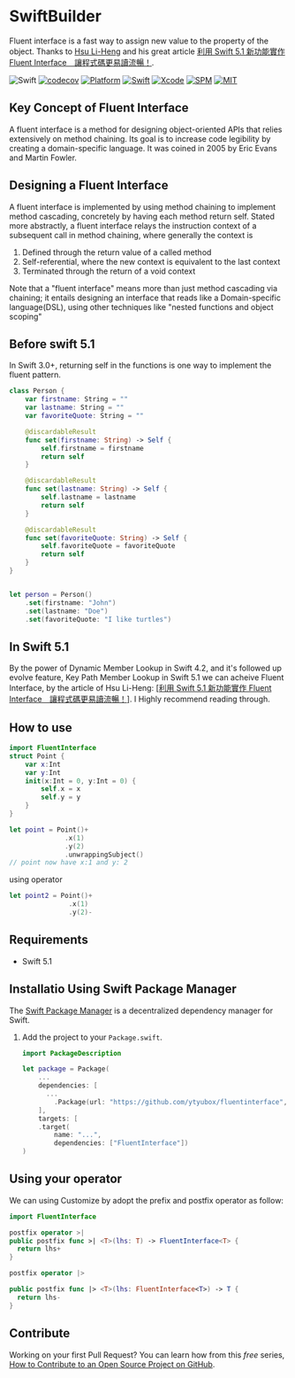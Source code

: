 # SwiftBuilder

Fluent interface is a fast way to assign new value to the property  of the object. Thanks to [Hsu Li-Heng](https://lihenghsu.com/) and his great article [利用 Swift 5.1 新功能實作 Fluent Interface　讓程式碼更易讀流暢！](https://www.appcoda.com.tw/fluent-interface/). 

![Swift](https://github.com/ytyubox/fluentinterface/workflows/Swift/badge.svg) [![codecov](https://codecov.io/gh/ytyubox/fluentinterface/branch/master/graph/badge.svg)](https://codecov.io/gh/ytyubox/fluentinterface) [![Platform](https://img.shields.io/badge/platform-macos%20%7C%20ios%20%7C%20watchos%20%7C%20ipados%20%7C%20tvos-lightgrey)](https://github.com/ytyubox/Weak) [![Swift](https://img.shields.io/badge/Swift-5.1-orange.svg)](https://swift.org) [![Xcode](https://img.shields.io/badge/Xcode-11-blue.svg)](https://developer.apple.com/xcode) [![SPM](https://img.shields.io/badge/SPM-Compatible-blue)](https://swift.org/package-manager) [![MIT](https://img.shields.io/badge/License-MIT-red.svg)](https://opensource.org/licenses/MIT)


## Key Concept of Fluent Interface
A fluent interface is a method for designing object-oriented APIs that relies extensively on method chaining.  Its goal is to increase code legibility by creating a domain-specific language. It was coined in 2005 by Eric Evans and Martin Fowler.

## Designing a Fluent Interface

A fluent interface is implemented by using method chaining to implement method cascading, concretely by having each method return self. Stated more abstractly, a fluent interface relays the instruction context of a subsequent call in method chaining, where generally the context is

1. Defined through the return value of a called method
2. Self-referential, where the new context is equivalent to the last context
3. Terminated through the return of a void context

Note that a "fluent interface" means more than just method cascading via chaining; it entails designing an interface that reads like a Domain-specific language(DSL), using other techniques like "nested functions and object scoping"

## Before swift 5.1

In Swift 3.0+, returning self in the functions is one way to implement the fluent pattern.
```swift
class Person {
    var firstname: String = ""
    var lastname: String = ""
    var favoriteQuote: String = ""

    @discardableResult
    func set(firstname: String) -> Self {
        self.firstname = firstname
        return self
    }

    @discardableResult
    func set(lastname: String) -> Self {
        self.lastname = lastname
        return self
    }

    @discardableResult
    func set(favoriteQuote: String) -> Self {
        self.favoriteQuote = favoriteQuote
        return self
    }
}


let person = Person()
    .set(firstname: "John")
    .set(lastname: "Doe")
    .set(favoriteQuote: "I like turtles")
```

## In Swift 5.1

By the power of Dynamic Member Lookup in Swift 4.2, and it's followed up evolve feature, Key Path Member Lookup in Swift 5.1 we can acheive Fluent Interface, by the article of Hsu Li-Heng: [[利用 Swift 5.1 新功能實作 Fluent Interface　讓程式碼更易讀流暢！]](https://www.appcoda.com.tw/fluent-interface/). I Highly recommend reading through.


## How to use

```swift
import FluentInterface
struct Point {
    var x:Int
    var y:Int
    init(x:Int = 0, y:Int = 0) {
        self.x = x
        self.y = y
    }
}

let point = Point()+
              .x(1)
              .y(2)
              .unwrappingSubject()
// point now have x:1 and y: 2
```

using operator
```swift
let point2 = Point()+
               .x(1)
               .y(2)-

```

## Requirements

* Swift 5.1


## Installatio Using Swift Package Manager
The [Swift Package Manager](https://swift.org/package-manager/) is a decentralized dependency manager for Swift.

1. Add the project to your `Package.swift`.

    ```swift
    import PackageDescription

    let package = Package(
        ...
        dependencies: [
          ...
            .Package(url: "https://github.com/ytyubox/fluentinterface", from: "1.0.0"),
        ],
        targets: [
        .target(
            name: "...",
            dependencies: ["FluentInterface"])
    )
    ```

## Using your operator
We can using Customize by adopt the prefix and postfix operator as follow:

```swift
import FluentInterface

postfix operator >|
public postfix func >| <T>(lhs: T) -> FluentInterface<T> {
  return lhs+
}

postfix operator |>

public postfix func |> <T>(lhs: FluentInterface<T>) -> T {
  return lhs-
}
```

## Contribute

Working on your first Pull Request? You can learn how from this *free* series, [How to Contribute to an Open Source Project on GitHub](https://egghead.io/series/how-to-contribute-to-an-open-source-project-on-github).
